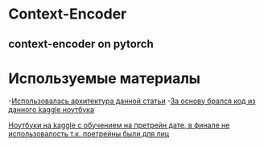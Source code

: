 # Context-Encoder
context-encoder on pytorch
-------------------------------------------------------------
# Используемые материалы
-[Использовалась архитектура данной статьи](https://arxiv.org/pdf/1604.07379v2.pdf)
-[За основу брался код из данного kaggle ноутбука](https://www.kaggle.com/balraj98/context-encoder-gan-for-image-inpainting-pytorch/data)

[Ноутбуки на kaggle с обучением на претрейн дате, в финале не использовалость т.к. претрейны были для лиц](https://www.kaggle.com/v1lkaav1lka/context-encoder-gan)
